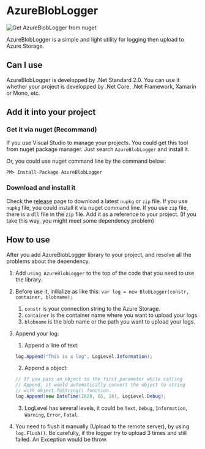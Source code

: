 # AzureBlobLogger

![Get AzureBlobLogger from nuget](https://img.shields.io/nuget/v/AzureBlobLogger?style=flat-square)

AzureBlobLogger is a simple and light utility for logging then upload to Azure Storage.

## Can I use

AzureBlobLogger is developped by .Net Standard 2.0. You can use it whether your project is developped by .Net Core, .Net Framework, Xamarin or Mono, etc.

## Add it into your project

### Get it via nuget (Recommand)

If you use Visual Studio to manage your projects. You could get this tool from nuget package manager. Just search `AzureBlobLogger` and install it.

Or, you could use nuget command line by the command below:
```
PM> Install-Package AzureBlobLogger
```

### Download and install it
Check the [release](https://github.com/toshiya14/AzureBlobLogger/releases) page to download a latest `nupkg` or `zip` file.
If you use `nupkg` file, you could install it via nuget command line.
If you use `zip` file, there is a `dll` file in the `zip` file. Add it as a reference to your project. (If you take this way, you might meet some dependency problem)

## How to use

After you add AzureBlobLogger library to your project, and resolve all the problems about the dependency.

1. Add `using AzureBlobLogger` to the top of the code that you need to use the library.

2. Before use it, inilialize as like this: `var log = new BlobLogger(constr, container, blobname);`
	1. `constr` is your connection string to the Azure Storage.
	2. `container` is the container name where you want to upload your logs.
	3. `blobname` is the blob name or the path you want to upload your logs.
	
3. Append your log:
	1. Append a line of text:
	
	```C#
	log.Append("This is a log", LogLevel.Information);
	``` 
	
	2. Append a object:
	
	```C#
	// If you pass an object to the first parameter while calling
	// Append, it would automatically convert the object to string
	// with object.ToString() function.
	log.Append(new DateTime(2020, 05, 18), LogLevel.Debug);	
	```
	
	3. LogLevel has several levels, it could be `Text`, `Debug`, `Information`, `Warning`, `Error`, `Fatal`.
	
4. You need to flush it manually (Upload to the remote server), by using `log.Flush()`. Be carefully, if the logger try to upload 3 times and still failed. An Exception would be throw.

